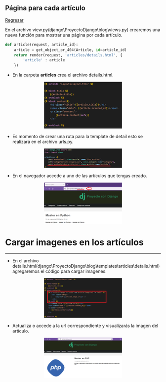 ## Página para cada artículo

[Regresar](/CodingBootcampsESPOL-RDDW/)

En el archivo view.py(django\ProyectoDjango\blog\views.py) crearemos una nueva función para mostrar una página por cada artículo.

```py
def article(request, article_id):
    article = get_object_or_404(Article, id=article_id)
    return render(request, 'articles/details.html', {
        'article' : article
    })
```

* En la carpeta **articles** crea el archivo details.html.

<p align="center">
<img src="../imagenes/details.png" width="50%" alt="Banner"/>
</p>

* Es momento de crear una ruta para la template de detail esto se realizará en el archivo urls.py.

<p align="center">
<img src="../imagenes/article5.png" width="50%" alt="Banner"/>
</p>

* En el navegador accede a uno de las artículos que tengas creado.

<p align="center">
<img src="../imagenes/articulo6.png" width="50%" alt="Banner"/>
</p>

Cargar imagenes en los artículos
===========

* * *

* En el archivo details.html(django\ProyectoDjango\blog\templates\articles\details.html) agregaremos el código para cargar imagenes.

<p align="center">
<img src="../imagenes/article55.png" width="50%" alt="Banner"/>
</p>

* Actualiza o accede a la url correspondiente y visualizarás la imagen del artículo.

<p align="center">
<img src="../imagenes/php.png" width="50%" alt="Banner"/>
</p>
